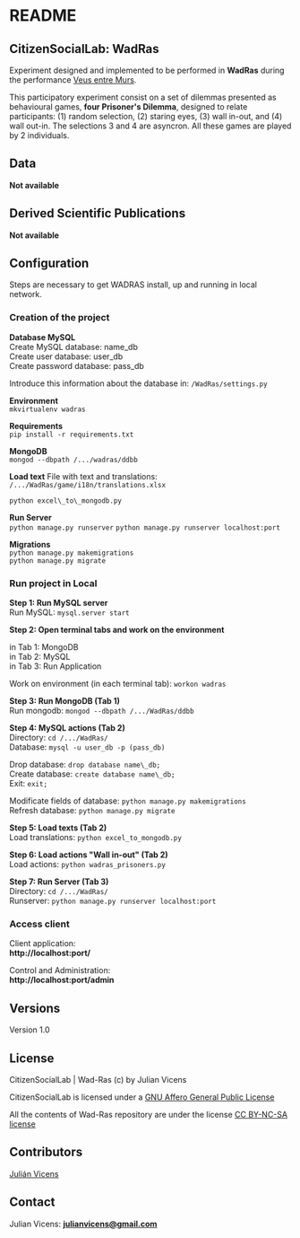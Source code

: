 # README #

## CitizenSocialLab: WadRas ##

Experiment designed and implemented to be performed in **WadRas** during the performance [Veus entre Murs](http://escenapoblenou.com/activitats/veus-entre-murs/).

This participatory experiment consist on a set of dilemmas presented as behavioural games, **four Prisoner's Dilemma**, designed to relate participants: (1) random selection, (2) staring eyes, (3) wall in-out, and (4) wall out-in. The selections 3 and 4 are asyncron. All these games are played by 2 individuals.

## Data ##
**Not available**  

## Derived Scientific Publications ##
**Not available**

## Configuration ##
Steps are necessary to get WADRAS install, up and running in local network.

### Creation of the project ###

__Database MySQL__  
Create MySQL database: name\_db  
Create user database: user\_db  
Create password database: pass\_db  

Introduce this information about the database in: `/WadRas/settings.py`

__Environment__  
```mkvirtualenv wadras```

__Requirements__  
```pip install -r requirements.txt```

__MongoDB__  
```mongod --dbpath /.../wadras/ddbb```

__Load text__ 
File with text and translations:  `/.../WadRas/game/i18n/translations.xlsx`  

```python excel\_to\_mongodb.py```

__Run Server__  
```python manage.py runserver```
```python manage.py runserver localhost:port```

__Migrations__  
```python manage.py makemigrations```  
```python manage.py migrate```

### Run project in Local ###

__Step 1: Run MySQL server__  
Run MySQL: `mysql.server start`

__Step 2: Open terminal tabs and work on the environment__  

in Tab 1: MongoDB  
in Tab 2: MySQL  
in Tab 3: Run Application  

Work on environment (in each terminal tab): `workon wadras`

__Step 3: Run MongoDB (Tab 1)__  
Run mongodb: `mongod --dbpath /.../WadRas/ddbb`

__Step 4: MySQL actions (Tab 2)__  
Directory: `cd /.../WadRas/`   
Database: `mysql -u user_db -p (pass_db)`

Drop database: `drop database name\_db;`  
Create database: `create database name\_db;`  
Exit: `exit;`

Modificate fields of database: `python manage.py makemigrations`  
Refresh database:
`python manage.py migrate` 

__Step 5: Load texts (Tab 2)__    
Load translations: `python excel_to_mongodb.py`

__Step 6: Load actions "Wall in-out" (Tab 2)__    
Load actions: `python wadras_prisoners.py`

__Step 7: Run Server (Tab 3)__  
Directory: `cd /.../WadRas/ `   
Runserver: `python manage.py runserver localhost:port`

### Access client ###
Client application:  
**http://localhost:port/**  
 
Control and Administration:  
**http://localhost:port/admin**
## Versions ##
Version 1.0

## License ##
CitizenSocialLab | Wad-Ras (c) by Julian Vicens

CitizenSocialLab is licensed under a [GNU Affero General Public License](https://www.gnu.org/licenses/agpl-3.0.txt)

All the contents of Wad-Ras repository are under the license [CC BY-NC-SA license](https://creativecommons.org/licenses/by-nc-sa/4.0/)

## Contributors ##

[Julián Vicens](https://github.com/jvicens)

## Contact ##

Julian Vicens: **julianvicens@gmail.com**

